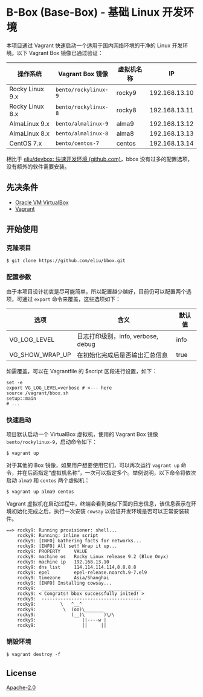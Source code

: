 # B-Box (Base-Box) - 基础 Linux 开发环境

本项目通过 Vagrant 快速启动一个适用于国内网络环境的干净的 Linux 开发环境。以下 Vagrant Box 镜像已通过验证：

| 操作系统        | Vagrant Box 镜像     | 虚拟机名称 | IP            |
| --------------- | -------------------- | ---------- | ------------- |
| Rocky Linux 9.x | `bento/rockylinux-9` | rocky9     | 192.168.13.10 |
| Rocky Linux 8.x | `bento/rockylinux-8` | rocky8     | 192.168.13.11 |
| AlmaLinux 9.x   | `bento/almalinux-9`  | alma9      | 192.168.13.12 |
| AlmaLinux 8.x   | `bento/almalinux-8`  | alma8      | 192.168.13.13 |
| CentOS 7.x      | `bento/centos-7`     | centos     | 192.168.13.14 |

相比于 [eliu/devbox: 快速开发环境 (github.com)](https://github.com/eliu/devbox)，bbox 没有过多的配置选项，没有额外的软件需要安装。

## 先决条件

- [Oracle VM VirtualBox](https://www.virtualbox.org/)
- [Vagrant](https://www.vagrantup.com/)

## 开始使用

### 克隆项目

```shell
$ git clone https://github.com/eliu/bbox.git
```

### 配置参数

由于本项目设计初衷是尽可能简单，所以配置越少越好，目前仍可以配置两个选项，可通过 `export` 命令来覆盖，这些选项如下：

| 选项            | 含义                               | 默认值 |
| --------------- | ---------------------------------- | ------ |
| VG_LOG_LEVEL    | 日志打印级别，info, verbose, debug | info   |
| VG_SHOW_WRAP_UP | 在初始化完成后是否输出汇总信息     | true   |

如需覆盖，可以在 Vagrantfile 的 $script 区段进行设置，如下：

```shell
set -e
export VG_LOG_LEVEL=verbose # <--- here
source /vagrant/bbox.sh
setup::main
# ...
```

### 快速启动

项目默认启动一个 VirtualBox 虚拟机，使用的 Vagrant Box 镜像 `bento/rockylinux-9`，启动命令如下：

```shell
$ vagrant up
```

对于其他的 Box 镜像，如果用户想要使用它们，可以再次运行 `vagrant up` 命令，并在后面指定“虚拟机名称”，一次可以指定多个。举例说明，以下命令将依次启动 `alma9` 和 `centos` 两个虚拟机：

```shell
$ vagrant up alma9 centos
```

Vagrant 虚拟机在启动过程中，终端会看到类似下面的日志信息，该信息表示在环境初始化完成之后，执行一次安装 `cowsay` 以验证开发环境是否可以正常安装软件。

```
==> rocky9: Running provisioner: shell...
    rocky9: Running: inline script
    rocky9: [INFO] Gathering facts for networks...
    rocky9: [INFO] All set! Wrap it up...
    rocky9: PROPERTY     VALUE
    rocky9: machine os   Rocky Linux release 9.2 (Blue Onyx)
    rocky9: machine ip   192.168.13.10
    rocky9: dns list     114.114.114.114,8.8.8.8
    rocky9: epel         epel-release.noarch.9-7.el9
    rocky9: timezone     Asia/Shanghai
    rocky9: [INFO] Installing cowsay...
    rocky9:  _____________________________________
    rocky9: < Congrats! bbox successfully inited! >
    rocky9:  -------------------------------------
    rocky9:         \   ^__^
    rocky9:          \  (oo)\_______
    rocky9:             (__)\       )\/\
    rocky9:                 ||----w |
    rocky9:                 ||     ||
```

### 销毁环境

```shell
$ vagrant destroy -f
```

## License

[Apache-2.0](LICENSE)

